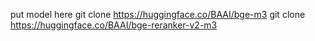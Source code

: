 put model here
git clone https://huggingface.co/BAAI/bge-m3
git clone https://huggingface.co/BAAI/bge-reranker-v2-m3